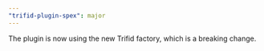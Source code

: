 ```yaml
---
"trifid-plugin-spex": major
---
```


The plugin is now using the new Trifid factory, which is a breaking change.
